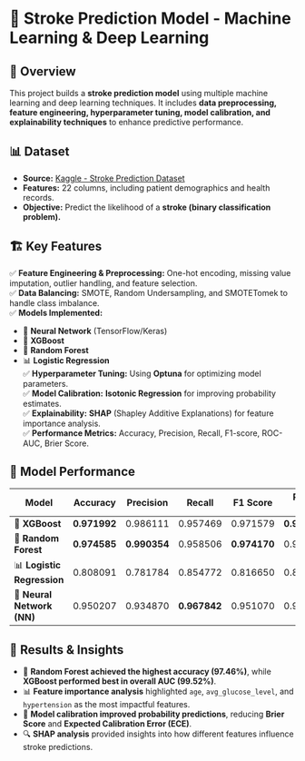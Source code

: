 # 🚀 Stroke Prediction Model - Machine Learning & Deep Learning

## 📌 Overview
This project builds a **stroke prediction model** using multiple machine learning and deep learning techniques. It includes **data preprocessing, feature engineering, hyperparameter tuning, model calibration, and explainability techniques** to enhance predictive performance.

## 📊 Dataset
- **Source:** [Kaggle - Stroke Prediction Dataset](https://www.kaggle.com/datasets/fedesoriano/stroke-prediction-dataset)  
- **Features:** 22 columns, including patient demographics and health records.  
- **Objective:** Predict the likelihood of a **stroke (binary classification problem).**  

## 🏗️ Key Features
✅ **Feature Engineering & Preprocessing:** One-hot encoding, missing value imputation, outlier handling, and feature selection.  
✅ **Data Balancing:** SMOTE, Random Undersampling, and SMOTETomek to handle class imbalance.  
✅ **Models Implemented:**  
   - 🧠 **Neural Network** (TensorFlow/Keras)  
   - 🚀 **XGBoost**  
   - 🌲 **Random Forest**  
   - 📊 **Logistic Regression**  
✅ **Hyperparameter Tuning:** Using **Optuna** for optimizing model parameters.  
✅ **Model Calibration:** **Isotonic Regression** for improving probability estimates.  
✅ **Explainability:** **SHAP** (Shapley Additive Explanations) for feature importance analysis.  
✅ **Performance Metrics:** Accuracy, Precision, Recall, F1-score, ROC-AUC, Brier Score.  

## 📌 Model Performance
| Model                | Accuracy | Precision | Recall | F1 Score | ROC-AUC | Avg Precision |
|----------------------|----------|------------|---------|----------|---------|--------------|
| 🚀 **XGBoost**            | **0.971992** | 0.986111   | 0.957469 | 0.971579 | **0.995290** | **0.996051** |
| 🌲 **Random Forest**      | **0.974585** | **0.990354**   | 0.958506 | **0.974170** | 0.993180 | 0.990124 |
| 📊 **Logistic Regression**| 0.808091 | 0.781784   | 0.854772 | 0.816650 | 0.873493 | 0.836539 |
| 🧠 **Neural Network (NN)** | 0.950207 | 0.934870   | **0.967842** | 0.951070 | 0.981484 | 0.974995 |

## 📢 Results & Insights
- 🚀 **Random Forest achieved the highest accuracy (97.46%)**, while **XGBoost performed best in overall AUC (99.52%)**.
- 📊 **Feature importance analysis** highlighted `age`, `avg_glucose_level`, and `hypertension` as the most impactful features.
- 🎯 **Model calibration improved probability predictions**, reducing **Brier Score** and **Expected Calibration Error (ECE)**.
- 🔍 **SHAP analysis** provided insights into how different features influence stroke predictions.